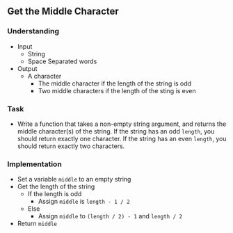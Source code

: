 ## Get the Middle Character

### Understanding
- Input
  + String
  + Space Separated words
- Output
  + A character
    * The middle character if the length of the string is odd
    * Two middle characters if the length of the sting is even

### Task
- Write a function that takes a non-empty string argument, and returns the middle character(s) of the string. If the string has an odd `length`, you should return exactly one character. If the string has an even `length`, you should return exactly two characters.

### Implementation
- Set a variable `middle` to an empty string
- Get the length of the string
  + If the length is odd
    * Assign `middle` is `length - 1 / 2`
  + Else
    * Assign `middle` to `(length / 2) - 1` and `length / 2`
- Return `middle`